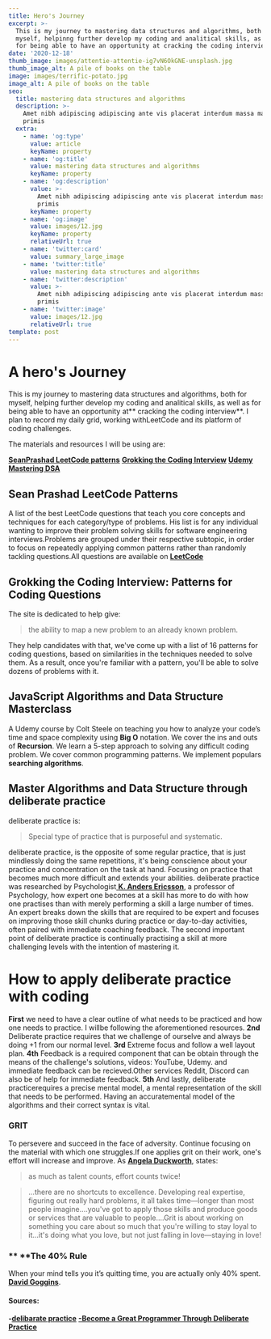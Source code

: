 ```yaml
---
title: Hero's Journey
excerpt: >-
  This is my journey to mastering data structures and algorithms, both for
  myself, helpinng further develop my coding and analitical skills, as well as
  for being able to have an opportunity at cracking the coding interview
date: '2020-12-18'
thumb_image: images/attentie-attentie-ig7vN6OkGNE-unsplash.jpg
thumb_image_alt: A pile of books on the table
image: images/terrific-potato.jpg
image_alt: A pile of books on the table
seo:
  title: mastering data structures and algorithms
  description: >-
    Amet nibh adipiscing adipiscing ante vis placerat interdum massa massa
    primis
  extra:
    - name: 'og:type'
      value: article
      keyName: property
    - name: 'og:title'
      value: mastering data structures and algorithms
      keyName: property
    - name: 'og:description'
      value: >-
        Amet nibh adipiscing adipiscing ante vis placerat interdum massa massa
        primis
      keyName: property
    - name: 'og:image'
      value: images/12.jpg
      keyName: property
      relativeUrl: true
    - name: 'twitter:card'
      value: summary_large_image
    - name: 'twitter:title'
      value: mastering data structures and algorithms
    - name: 'twitter:description'
      value: >-
        Amet nibh adipiscing adipiscing ante vis placerat interdum massa massa
        primis
    - name: 'twitter:image'
      value: images/12.jpg
      relativeUrl: true
template: post
---
```

# A hero's Journey

This is my journey to mastering data structures and algorithms, both for myself, helping further develop my coding and analitical skills, as well as for being able to have an opportunity at\*\* cracking the coding interview\*\*. I plan to record my daily grid, working withLeetCode and its platform of coding challenges.

The materials and resources I will be using are:

[**SeanPrashad LeetCode patterns**](https://seanprashad.com/leetcode-patterns/)
[**Grokking the Coding Interview**](https://www.educative.io/courses/grokking-the-coding-interview)
[**Udemy Mastering DSA**](https://seanprashad.com/leetcode-patterns/)

## Sean Prashad LeetCode Patterns

A list of the best LeetCode questions that teach you core concepts and techniques for each category/type of problems. His list is for any individual wanting to improve their problem solving skills for software engineering interviews.Problems are grouped under their respective subtopic, in order to focus on repeatedly applying common patterns rather than randomly tackling questions.All questions are available on
[**LeetCode**](https://leetcode.com)

## Grokking the Coding Interview: Patterns for Coding Questions

The site is dedicated to help give:

> the ability to map a new problem to an already known problem.

They help candidates with that, we've come up with a list of 16 patterns for coding questions, based on similarities in the techniques needed to solve them. As a result, once you're familiar with a pattern, you'll be able to solve dozens of problems with it.

## JavaScript Algorithms and Data Structure Masterclass

A Udemy course by Colt Steele on teaching you how to analyze your code’s time and space complexity using **Big O** notation.  We cover the ins and outs of **Recursion**.  We learn a 5-step approach to solving any difficult coding problem. We cover common programming patterns. We implement populars **searching algorithms**.

## Master Algorithms and Data Structure through deliberate practice

deliberate practice is:

> Special type of practice that is purposeful and systematic.

deliberate practice, is the opposite of some regular practice, that is just mindlessly doing the same repetitions, it's being conscience about your practice and concentration on the task at hand. Focusing on practice that becomes much more difficult and extends your abilities.
deliberate practice was researched by Psychologist[ **K. Anders Ericsson**](https://en.wikipedia.org/wiki/K.\_Anders_Ericsson), a professor of Psychology,  how expert one becomes at a skill has more to do with how one practises than with merely performing a skill a large number of times. An expert breaks down the skills that are required to be expert and focuses on improving those skill chunks during practice or day-to-day activities, often paired with immediate coaching feedback.
The second important point of deliberate practice is continually practising a skill at more challenging levels with the intention of mastering it.

# How to apply deliberate practice with coding

**First** we need to have a clear outline of what needs to be practiced and how one needs to practice. I willbe following the aforementioned resources. **2nd** Deliberate practice requires that we challenge of ourselve and always be doing +1 from our normal level. **3rd** Extreme focus and follow a well layout plan. **4th** Feedback is a required component that can be obtain through the means of the challenge's solutions, videos: YouTube, Udemy. and immediate feedback can be recieved.Other services Reddit, Discord can also be of help for immediate feedback. **5th** And lastly, deliberate practicerequires a precise mental model, a mental representation of the skill that needs to be performed. Having an accuratemental model of the algorithms and their correct syntax is vital.

### GRIT

To persevere and succeed in the face of adversity. Continue focusing on the material with which one struggles.If one applies grit on their work, one's effort will increase and improve.
As [**Angela Duckworth**](https://en.wikipedia.org/wiki/Angela_Duckworth), states:

> as much as talent counts, effort counts twice!

> ...there are no shortcuts to excellence. Developing real expertise, figuring out really hard problems, it all takes time―longer than most people imagine....you've got to apply those skills and produce goods or services that are valuable to people....Grit is about working on something you care about so much that you're willing to stay loyal to it...it's doing what you love, but not just falling in love―staying in love!

### \*\*&#xA;\*\*The 40% Rule

When your mind tells you it’s quitting time, you are actually only 40% spent.[ **David Goggins**](https://davidgoggins.com).

#### **Sources**:

**-**[**delibarate practice**](https://en.wikipedia.org/wiki/Practice_\(learning_method\)#Deliberate_practice)
[**-Become a Great Programmer Through Deliberate Practice**](https://thelearningprogrammer.com/become-a-great-programmer-through-deliberate-practice\_/)
